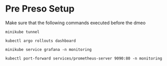 # Pre Preso Setup

Make sure that the following commands executed before the dmeo

```
minikube tunnel
```

```
kubectl argo rollouts dashboard
```

```
minikube service grafana -n monitoring
```

```
kubectl port-forward services/prometheus-server 9090:80 -n monitoring
```

